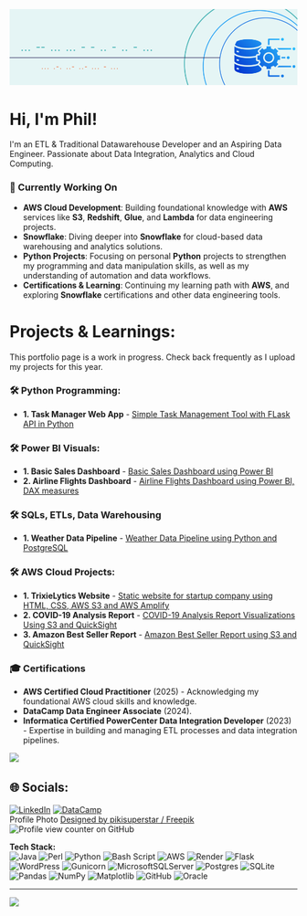 ![Header](./de-header-tc.png)

# Hi, I'm Phil!
I'm an ETL & Traditional Datawarehouse Developer and an Aspiring Data Engineer. Passionate about Data Integration, Analytics and Cloud Computing.

### 🚀 Currently Working On
- **AWS Cloud Development**: Building foundational knowledge with **AWS** services like **S3**, **Redshift**, **Glue**, and **Lambda** for data engineering projects.
- **Snowflake**: Diving deeper into **Snowflake** for cloud-based data warehousing and analytics solutions.
- **Python Projects**: Focusing on personal **Python** projects to strengthen my programming and data manipulation skills, as well as my understanding of automation and data workflows.
- **Certifications & Learning**: Continuing my learning path with **AWS**, and exploring **Snowflake** certifications and other data engineering tools.

# Projects & Learnings:
This portfolio page is a work in progress. Check back frequently as I upload my projects for this year.

### 🛠️ Python Programming:
- **1. Task Manager Web App** - <a href="https://github.com/philph01/Flask-Task-Mgr-CRUD">Simple Task Management Tool with FLask API in Python</a><br/>

### 🛠️ Power BI Visuals: 
- **1. Basic Sales Dashboard** - <a href="https://github.com/philph01/Cola-Basic-Sales-Dashboard">Basic Sales Dashboard using Power BI</a><br/>
- **2. Airline Flights Dashboard** - <a href="https://github.com/philph01/Airline-Flights-Dashboard">Airline Flights Dashboard using Power BI, DAX measures</a><br/>

### 🛠️ SQLs, ETLs, Data Warehousing 
- **1. Weather Data Pipeline** - <a href="https://github.com/philph01">Weather Data Pipeline using Python and PostgreSQL</a><br/>

### 🛠️ AWS Cloud Projects:
- **1. TrixieLytics Website** - <a href="https://github.com/philph01/trixielytics-analytics-website">Static website for startup company using HTML, CSS, AWS S3 and AWS Amplify</a><br/>
- **2. COVID-19 Analysis Report** - <a href="https://github.com/philph01/covid19-analysis-report-quicksight">COVID-19 Analysis Report Visualizations Using S3 and QuickSight</a><br/>
- **3. Amazon Best Seller Report** - <a href="https://github.com/philph01">Amazon Best Seller Report using S3 and QuickSight</a><br/>


### 🎓 Certifications
- **AWS Certified Cloud Practitioner** (2025) - Acknowledging my foundational AWS cloud skills and knowledge.
- **DataCamp Data Engineer Associate** (2024). 
- **Informatica Certified PowerCenter Data Integration Developer** (2023) - Expertise in building and managing ETL processes and data integration pipelines.


<!--
# 📊 GitHub Stats:
![](https://github-readme-stats.vercel.app/api?username=philph01&theme=catppuccin_latte&hide_border=false&include_all_commits=true&count_private=false)<br/>
![](https://github-readme-streak-stats.herokuapp.com/?user=philph01&theme=catppuccin_latte&hide_border=false)<br/>
-->
![](https://github-readme-stats.vercel.app/api/top-langs/?username=philph01&theme=catppuccin_latte&hide_border=false&include_all_commits=true&count_private=false&layout=compact)


## 🌐 Socials:
[![LinkedIn](https://img.shields.io/badge/LinkedIn-%230077B5.svg?logo=linkedin&logoColor=white)](https://linkedin.com/in/philip-henry-h-783039b5) 
[![DataCamp](https://img.shields.io/badge/DataCamp-%298729.svg?logo=datacamp&logoColor=black)](https://www.datacamp.com/portfolio/philph01)
<br/>
Profile Photo <a href="http://www.freepik.com">Designed by pikisuperstar / Freepik</a><br/>
![Profile view counter on GitHub](https://komarev.com/ghpvc/?username=philph01)

<b>Tech Stack:</b>
<br/>![Java](https://img.shields.io/badge/java-%23ED8B00.svg?style=flat&logo=openjdk&logoColor=white) ![Perl](https://img.shields.io/badge/perl-%2339457E.svg?style=flat&logo=perl&logoColor=white) ![Python](https://img.shields.io/badge/python-3670A0?style=flat&logo=python&logoColor=ffdd54) ![Bash Script](https://img.shields.io/badge/bash_script-%23121011.svg?style=flat&logo=gnu-bash&logoColor=white) ![AWS](https://img.shields.io/badge/AWS-%23FF9900.svg?style=flat&logo=amazon-aws&logoColor=white) ![Render](https://img.shields.io/badge/Render-%46E3B7.svg?style=flat&logo=render&logoColor=white) ![Flask](https://img.shields.io/badge/flask-%23000.svg?style=flat&logo=flask&logoColor=white) ![WordPress](https://img.shields.io/badge/WordPress-%23117AC9.svg?style=flat&logo=WordPress&logoColor=white) ![Gunicorn](https://img.shields.io/badge/gunicorn-%298729.svg?style=flat&logo=gunicorn&logoColor=white) ![MicrosoftSQLServer](https://img.shields.io/badge/Microsoft%20SQL%20Server-CC2927?style=flat&logo=microsoft%20sql%20server&logoColor=white) ![Postgres](https://img.shields.io/badge/postgres-%23316192.svg?style=flat&logo=postgresql&logoColor=white) ![SQLite](https://img.shields.io/badge/sqlite-%2307405e.svg?style=flat&logo=sqlite&logoColor=white) ![Pandas](https://img.shields.io/badge/pandas-%23150458.svg?style=flat&logo=pandas&logoColor=white) ![NumPy](https://img.shields.io/badge/numpy-%23013243.svg?style=flat&logo=numpy&logoColor=white) ![Matplotlib](https://img.shields.io/badge/Matplotlib-%23ffffff.svg?style=flat&logo=Matplotlib&logoColor=black) ![GitHub](https://img.shields.io/badge/github-%23121011.svg?style=flat&logo=github&logoColor=white) ![Oracle](https://img.shields.io/badge/Oracle-F80000?style=flat&logo=oracle&logoColor=white) 

---
[![](https://visitcount.itsvg.in/api?id=philph01&icon=0&color=0)](https://visitcount.itsvg.in)
<!-- Proudly created with GPRM ( https://gprm.itsvg.in ) -->
